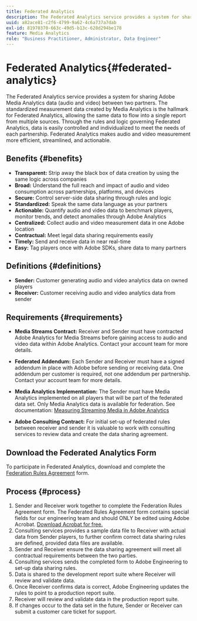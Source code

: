 ```yaml
---
title: Federated Analytics
description: The Federated Analytics service provides a system for sharing Adobe Analytics for Streaming Media data between two partners.
uuid: a82ace81-c2f6-4799-9a62-4c6a737a7dab
exl-id: 81970370-663c-49d5-b13c-628d294be178
feature: Media Analytics
role: "Business Practitioner, Administrator, Data Engineer"
---
```

# Federated Analytics{#federated-analytics}

The Federated Analytics service provides a system for sharing Adobe Media Analytics data (audio and video) between two partners.
The standardized measurement data created by Media Analytics is the hallmark for Federated Analytics, allowing the same data to flow into a single report from multiple sources.
Through the rules and logic governing Federated Analytics, data is easily controlled and individualized to meet the needs of each partnership.
Federated Analytics makes audio and video measurement more efficient, streamlined, and actionable.

## Benefits {#benefits}

* **Transparent:** Strip away the black box of data creation by using the same logic across companies
* **Broad:** Understand the full reach and impact of audio and video consumption across partnerships, platforms, and devices
* **Secure:** Control server-side data sharing through rules and logic
* **Standardized:** Speak the same data language as your partners
* **Actionable:** Quantify audio and video data to benchmark players, monitor trends, and detect anomalies through Adobe Analytics
* **Centralized:** Collect audio and video measurement data in one Adobe location
* **Contractual:** Meet legal data sharing requirements easily
* **Timely:** Send and receive data in near real-time
* **Easy:** Tag players once with Adobe SDKs, share data to many partners

## Definitions {#definitions}

* **Sender:** Customer generating audio and video analytics data on owned players
* **Receiver:** Customer receiving audio and video analytics data from sender

## Requirements {#requirements}

* **Media Streams Contract:** Receiver and Sender must have contracted Adobe Analytics for Media Streams before gaining access to audio and video data within Adobe Analytics. Contact your account team for more details.
* **Federated Addendum:** Each Sender and Receiver must have a signed addendum in place with Adobe before sending or receiving data. One addendum per customer is required, not one addendum per partnership. Contact your account team for more details.

* **Media Analytics Implementation:** The Sender must have Media Analytics implemented on all players that will be part of the federated data set. Only Media Analytics data is available for federation. See documentation: [Measuring Streaming Media in Adobe Analytics](/help/media-overview.md)

* **Adobe Consulting Contract:** For initial set-up of federated rules between receiver and sender it is valuable to work with consulting services to review data and create the data sharing agreement.

## Download the Federated Analytics Form

To participate in Federated Analytics, download and complete the [Federation Rules Agreement](federated-analytics-form.pdf) form.


## Process {#process}

1. Sender and Receiver work together to complete the Federation Rules Agreement form. The Federated Rules Agreement form contains special fields for our engineering team and should ONLY be edited using Adobe Acrobat. [Download Acrobat for free.](https://get.adobe.com/reader/)
1. Consulting services provides a sample data file to Receiver with actual data from Sender players, to further confirm correct data sharing rules are defined, provided data files are available.
1. Sender and Receiver ensure the data sharing agreement will meet all contractual requirements between the two parties.
1. Consulting services sends the completed form to Adobe Engineering to set-up data sharing rules.
1. Data is shared to the development report suite where Receiver will review and validate data.
1. Once Receiver confirms data is correct, Adobe Engineering updates the rules to point to a production report suite.
1. Receiver will review and validate data in the production report suite.
1. If changes occur to the data set in the future, Sender or Receiver can submit a customer care ticket for support.
